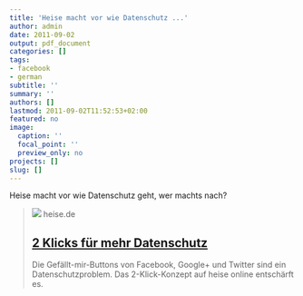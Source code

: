 ```yaml
---
title: 'Heise macht vor wie Datenschutz ...'
author: admin
date: 2011-09-02
output: pdf_document
categories: []
tags:
- facebook
- german
subtitle: ''
summary: ''
authors: []
lastmod: 2011-09-02T11:52:53+02:00
featured: no
image:
  caption: ''
  focal_point: ''
  preview_only: no
projects: []
slug: []
---
```

Heise macht vor wie Datenschutz geht, wer machts nach?
> [![](https://heise.cloudimg.io/bound/1200x1200/q85.png-lossy-85.webp-lossy-85.foil1/_www-heise-de_/ct/icons/ct_facebook_social_graph.png)](http://www.heise.de/ct/artikel/2-Klicks-fuer-mehr-Datenschutz-1333879.html)
> heise.de
> ## [2 Klicks für mehr Datenschutz](http://www.heise.de/ct/artikel/2-Klicks-fuer-mehr-Datenschutz-1333879.html)
>
>Die Gefällt-mir-Buttons von Facebook, Google+ und Twitter sind ein Datenschutzproblem. Das 2-Klick-Konzept auf heise online entschärft es.

